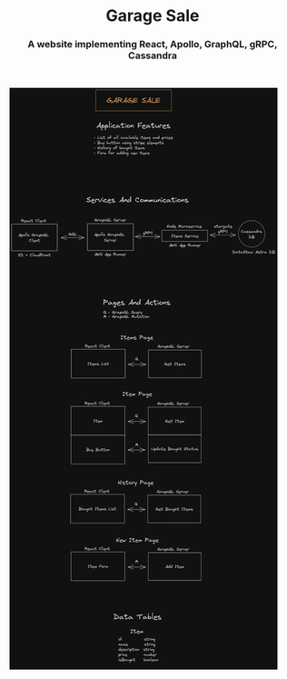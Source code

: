 <h1 align="center">
  Garage Sale
</h1>

<h3 align="center">
  A website implementing React, Apollo, GraphQL, gRPC, Cassandra
</h3>

&nbsp;

![Garage Sale Planning](garage-sale.png)
